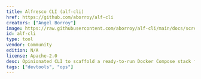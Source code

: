 ```yaml
---
title: Alfresco CLI (alf-cli)
href: https://github.com/aborroy/alf-cli
creators: ["Angel Borroy"]
image: https://raw.githubusercontent.com/aborroy/alf-cli/main/docs/screenshot.png
id: alf-cli
type: tool
vendor: Community
edition: N/A
license: Apache-2.0
desc: Opinionated CLI to scaffold a ready‑to‑run Docker Compose stack for ACS.
tags: ["devtools", "ops"]
---
```

